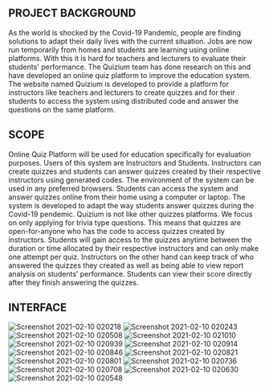 **PROJECT BACKGROUND**
---

As the world is shocked by the Covid-19 Pandemic, people are finding solutions to adapt their daily lives with the current situation. Jobs are now run temporarily from homes and students are learning using online platforms. With this it is hard for teachers and lecturers to evaluate their students' performance. The Quizium team has done research on this and have developed an online quiz platform to improve the education system. The website named Quizium is developed to provide a platform for instructors like teachers and lecturers to create quizzes and for their students to access the system using distributed code and answer the questions on the same platform.

**SCOPE**
---

Online Quiz Platform will be used for education specifically for evaluation purposes. Users of this system are Instructors and Students. Instructors can create quizzes and students can answer quizzes created by their respective instructors using generated codes. The environment of the system can be used in any preferred browsers. Students can access the system and answer quizzes online from their home using a computer or laptop. The system is developed to adapt the way students answer quizzes during the Covid-19 pendemic. Quizium is not like other quizzes platforms. We focus on only applying for trivia type questions. This means that quizzes are open-for-anyone who has the code to access quizzes created by instructors. Students will gain access to the quizzes anytime between the duration or time allocated by their respective instructors and can only make one attempt per quiz. Instructors on the other hand can keep track of who answered the quizzes they created as well as being able to view report analysis on students’ performance. Students can view their score directly after they finish answering the quizzes.


**INTERFACE**
---

![Screenshot 2021-02-10 020218](https://user-images.githubusercontent.com/36519974/107407090-310fcf80-6b44-11eb-860d-3a498da0afe6.png)
![Screenshot 2021-02-10 020243](https://user-images.githubusercontent.com/36519974/107407124-3b31ce00-6b44-11eb-9bc6-8ff26b175168.png)
![Screenshot 2021-02-10 020508](https://user-images.githubusercontent.com/36519974/107407897-37eb1200-6b45-11eb-818d-d2bfe74c4201.png)
![Screenshot 2021-02-10 021010](https://user-images.githubusercontent.com/36519974/107407924-3f122000-6b45-11eb-8781-2c90d8f208b7.png)
![Screenshot 2021-02-10 020939](https://user-images.githubusercontent.com/36519974/107407937-42a5a700-6b45-11eb-8b27-a7d15c9070ea.png)
![Screenshot 2021-02-10 020914](https://user-images.githubusercontent.com/36519974/107407951-46392e00-6b45-11eb-8749-ba530981276f.png)
![Screenshot 2021-02-10 020846](https://user-images.githubusercontent.com/36519974/107407964-4a654b80-6b45-11eb-8966-660dc4eae612.png)
![Screenshot 2021-02-10 020821](https://user-images.githubusercontent.com/36519974/107407986-505b2c80-6b45-11eb-8f1e-3c2a279f9db6.png)
![Screenshot 2021-02-10 020801](https://user-images.githubusercontent.com/36519974/107408002-54874a00-6b45-11eb-9e46-1103f05a24f3.png)
![Screenshot 2021-02-10 020736](https://user-images.githubusercontent.com/36519974/107408027-5b15c180-6b45-11eb-8c76-f480e2b82dd7.png)
![Screenshot 2021-02-10 020708](https://user-images.githubusercontent.com/36519974/107408049-623ccf80-6b45-11eb-872e-dd17890cf8a6.png)
![Screenshot 2021-02-10 020630](https://user-images.githubusercontent.com/36519974/107408061-6668ed00-6b45-11eb-82f5-5824e62ca0ea.png)
![Screenshot 2021-02-10 020548](https://user-images.githubusercontent.com/36519974/107408069-6b2da100-6b45-11eb-82bd-f2039d5f48b2.png)
